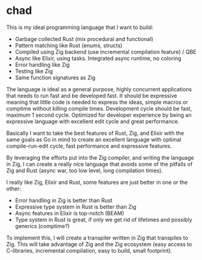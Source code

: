 # chad

This is my ideal programming language that I want to build:

- Garbage collected Rust (mix procedural and functional)
- Pattern matching like Rust (enums, structs)
- Compiled using Zig backend (use incremental compilation feature) / QBE
- Async like Elixir, using tasks. Integrated async runtime, no coloring
- Error handling like Zig
- Testing like Zig
- Same function signatures as Zig

The language is ideal as a general purpose, highly concurrent applications
that needs to run fast and be developed fast. It should be expressive meaning
that little code is needed to express the ideas, simple macros or comptime without killing compile
times. Development cycle should be fast, maximum 1 second cycle. Optimized
for developer experience by being an expressive language with excellent edit cycle
and great performance.

Basically I want to take the best features of Rust, Zig, and Elixir with the same goals
as Go in mind to create an excellent language with optimal compile-run-edit cycle, fast performance
and expressive features.

By leveraging the efforts put into the Zig compiler, and writing the language in Zig,
I can create a really nice language that avoids some of the pitfalls of Zig and Rust (async war, too low level, long compilation times).

I really like Zig, Elixir and Rust, some features are just better in one or the other:

- Error handling in Zig is better than Rust
- Expressive type system in Rust is better than Zig
- Async features in Elixir is top-notch (BEAM)
- Type system in Rust is great, if only we get rid of lifetimes and possibly generics (comptime?)

To implement this, I will create a transpiler written in Zig that transpiles to Zig. This will take advantage
of Zig and the Zig ecosystem (easy access to C-libraries, incremental compilation, easy to build, small footprint).
